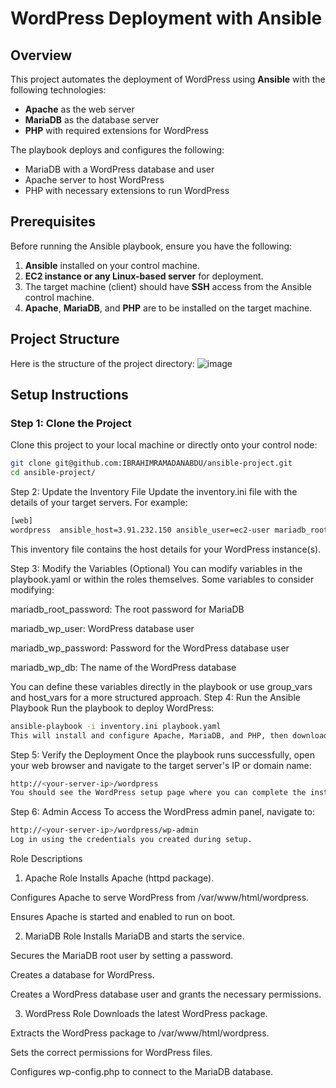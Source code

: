 # WordPress Deployment with Ansible

## Overview
This project automates the deployment of WordPress using **Ansible** with the following technologies:
- **Apache** as the web server
- **MariaDB** as the database server
- **PHP** with required extensions for WordPress

The playbook deploys and configures the following:
- MariaDB with a WordPress database and user
- Apache server to host WordPress
- PHP with necessary extensions to run WordPress

## Prerequisites

Before running the Ansible playbook, ensure you have the following:

1. **Ansible** installed on your control machine.
2. **EC2 instance or any Linux-based server** for deployment.
3. The target machine (client) should have **SSH** access from the Ansible control machine.
4. **Apache**, **MariaDB**, and **PHP** are to be installed on the target machine.

## Project Structure

Here is the structure of the project directory:
![image](https://github.com/user-attachments/assets/ad9fbdae-b6d5-4669-83db-cb54749101f6)

## Setup Instructions

### Step 1: Clone the Project

Clone this project to your local machine or directly onto your control node:
```bash
git clone git@github.com:IBRAHIMRAMADANABDU/ansible-project.git
cd ansible-project/
```
Step 2: Update the Inventory File
Update the inventory.ini file with the details of your target servers. For example:
```bash
[web]
wordpress  ansible_host=3.91.232.150 ansible_user=ec2-user mariadb_root_password="rootpass" mariadb_wp_db="wordpress" mariadb_wp_user="wpuser" mariadb_wp_password="wppassword"
```
This inventory file contains the host details for your WordPress instance(s).

Step 3: Modify the Variables (Optional)
You can modify variables in the playbook.yaml or within the roles themselves. Some variables to consider modifying:

mariadb_root_password: The root password for MariaDB

mariadb_wp_user: WordPress database user

mariadb_wp_password: Password for the WordPress database user

mariadb_wp_db: The name of the WordPress database

You can define these variables directly in the playbook or use group_vars and host_vars for a more structured approach.
Step 4: Run the Ansible Playbook
Run the playbook to deploy WordPress:
```bash
ansible-playbook -i inventory.ini playbook.yaml
This will install and configure Apache, MariaDB, and PHP, then download and set up WordPress.
```
Step 5: Verify the Deployment
Once the playbook runs successfully, open your web browser and navigate to the target server's IP or domain name:
```bash
http://<your-server-ip>/wordpress
You should see the WordPress setup page where you can complete the installation.
```
Step 6: Admin Access
To access the WordPress admin panel, navigate to:
```bash
http://<your-server-ip>/wordpress/wp-admin
Log in using the credentials you created during setup.
```
Role Descriptions
1. Apache Role
Installs Apache (httpd package).

Configures Apache to serve WordPress from /var/www/html/wordpress.

Ensures Apache is started and enabled to run on boot.

2. MariaDB Role
Installs MariaDB and starts the service.

Secures the MariaDB root user by setting a password.

Creates a database for WordPress.

Creates a WordPress database user and grants the necessary permissions.

3. WordPress Role
Downloads the latest WordPress package.

Extracts the WordPress package to /var/www/html/wordpress.

Sets the correct permissions for WordPress files.

Configures wp-config.php to connect to the MariaDB database.
